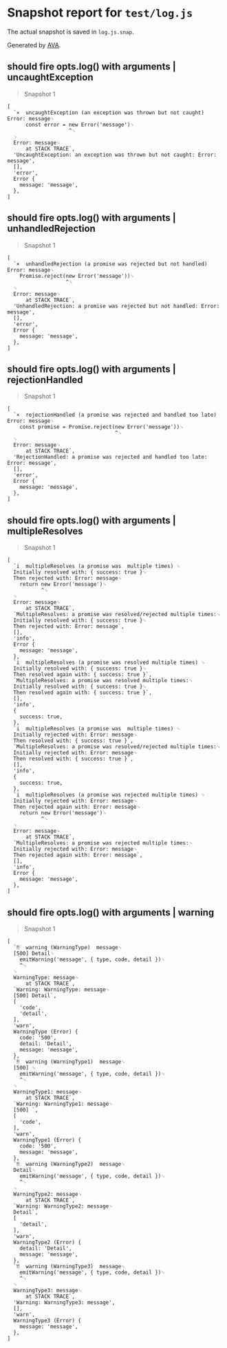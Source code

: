 # Snapshot report for `test/log.js`

The actual snapshot is saved in `log.js.snap`.

Generated by [AVA](https://avajs.dev).

## should fire opts.log() with arguments | uncaughtException

> Snapshot 1

    [
      `×  uncaughtException (an exception was thrown but not caught)  Error: message␊
          const error = new Error('message')␊
                        ^␊
      ␊
      Error: message␊
          at STACK TRACE`,
      'UncaughtException: an exception was thrown but not caught: Error: message',
      [],
      'error',
      Error {
        message: 'message',
      },
    ]

## should fire opts.log() with arguments | unhandledRejection

> Snapshot 1

    [
      `×  unhandledRejection (a promise was rejected but not handled)  Error: message␊
        Promise.reject(new Error('message'))␊
                       ^␊
      ␊
      Error: message␊
          at STACK TRACE`,
      'UnhandledRejection: a promise was rejected but not handled: Error: message',
      [],
      'error',
      Error {
        message: 'message',
      },
    ]

## should fire opts.log() with arguments | rejectionHandled

> Snapshot 1

    [
      `×  rejectionHandled (a promise was rejected and handled too late)  Error: message␊
        const promise = Promise.reject(new Error('message'))␊
                                       ^␊
      ␊
      Error: message␊
          at STACK TRACE`,
      'RejectionHandled: a promise was rejected and handled too late: Error: message',
      [],
      'error',
      Error {
        message: 'message',
      },
    ]

## should fire opts.log() with arguments | multipleResolves

> Snapshot 1

    [
      `i  multipleResolves (a promise was  multiple times) ␊
      Initially resolved with: { success: true }␊
      Then rejected with: Error: message␊
        return new Error('message')␊
               ^␊
      ␊
      Error: message␊
          at STACK TRACE`,
      `MultipleResolves: a promise was resolved/rejected multiple times:␊
      Initially resolved with: { success: true }␊
      Then rejected with: Error: message`,
      [],
      'info',
      Error {
        message: 'message',
      },
      `i  multipleResolves (a promise was resolved multiple times) ␊
      Initially resolved with: { success: true }␊
      Then resolved again with: { success: true }`,
      `MultipleResolves: a promise was resolved multiple times:␊
      Initially resolved with: { success: true }␊
      Then resolved again with: { success: true }`,
      [],
      'info',
      {
        success: true,
      },
      `i  multipleResolves (a promise was  multiple times) ␊
      Initially rejected with: Error: message␊
      Then resolved with: { success: true }`,
      `MultipleResolves: a promise was resolved/rejected multiple times:␊
      Initially rejected with: Error: message␊
      Then resolved with: { success: true }`,
      [],
      'info',
      {
        success: true,
      },
      `i  multipleResolves (a promise was rejected multiple times) ␊
      Initially rejected with: Error: message␊
      Then rejected again with: Error: message␊
        return new Error('message')␊
               ^␊
      ␊
      Error: message␊
          at STACK TRACE`,
      `MultipleResolves: a promise was rejected multiple times:␊
      Initially rejected with: Error: message␊
      Then rejected again with: Error: message`,
      [],
      'info',
      Error {
        message: 'message',
      },
    ]

## should fire opts.log() with arguments | warning

> Snapshot 1

    [
      `‼  warning (WarningType)  message␊
      [500] Detail␊
        emitWarning('message', { type, code, detail })␊
        ^␊
      ␊
      WarningType: message␊
          at STACK TRACE`,
      `Warning: WarningType: message␊
      [500] Detail`,
      [
        'code',
        'detail',
      ],
      'warn',
      WarningType (Error) {
        code: '500',
        detail: 'Detail',
        message: 'message',
      },
      `‼  warning (WarningType1)  message␊
      [500] ␊
        emitWarning('message', { type, code, detail })␊
        ^␊
      ␊
      WarningType1: message␊
          at STACK TRACE`,
      `Warning: WarningType1: message␊
      [500] `,
      [
        'code',
      ],
      'warn',
      WarningType1 (Error) {
        code: '500',
        message: 'message',
      },
      `‼  warning (WarningType2)  message␊
      Detail␊
        emitWarning('message', { type, code, detail })␊
        ^␊
      ␊
      WarningType2: message␊
          at STACK TRACE`,
      `Warning: WarningType2: message␊
      Detail`,
      [
        'detail',
      ],
      'warn',
      WarningType2 (Error) {
        detail: 'Detail',
        message: 'message',
      },
      `‼  warning (WarningType3)  message␊
        emitWarning('message', { type, code, detail })␊
        ^␊
      ␊
      WarningType3: message␊
          at STACK TRACE`,
      'Warning: WarningType3: message',
      [],
      'warn',
      WarningType3 (Error) {
        message: 'message',
      },
    ]
